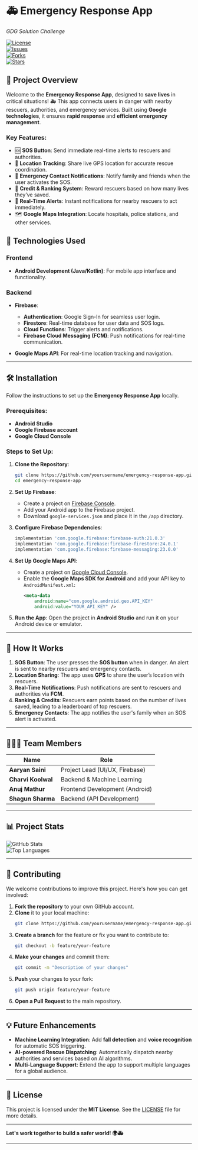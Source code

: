 
# 🚑 **Emergency Response App**  
*GDG Solution Challenge*

[![License](https://img.shields.io/badge/License-MIT-blue.svg)](https://opensource.org/licenses/MIT)  
[![Issues](https://img.shields.io/github/issues/yourusername/emergency-response-app)](https://github.com/yourusername/emergency-response-app/issues)  
[![Forks](https://img.shields.io/github/forks/yourusername/emergency-response-app)](https://github.com/yourusername/emergency-response-app/network)  
[![Stars](https://img.shields.io/github/stars/yourusername/emergency-response-app)](https://github.com/yourusername/emergency-response-app/stargazers)

## 📖 **Project Overview**  
Welcome to the **Emergency Response App**, designed to **save lives** in critical situations! 🚑 This app connects users in danger with nearby rescuers, authorities, and emergency services. Built using **Google technologies**, it ensures **rapid response** and **efficient emergency management**.

### Key Features:
- 🆘 **SOS Button**: Send immediate real-time alerts to rescuers and authorities.
- 📍 **Location Tracking**: Share live GPS location for accurate rescue coordination.
- 🚨 **Emergency Contact Notifications**: Notify family and friends when the user activates the SOS.
- 🏅 **Credit & Ranking System**: Reward rescuers based on how many lives they’ve saved.
- 📲 **Real-Time Alerts**: Instant notifications for nearby rescuers to act immediately.
- 🗺️ **Google Maps Integration**: Locate hospitals, police stations, and other services.

## 🚀 **Technologies Used**

### **Frontend**
- **Android Development (Java/Kotlin)**: For mobile app interface and functionality.
  
### **Backend**
- **Firebase**:
  - **Authentication**: Google Sign-In for seamless user login.
  - **Firestore**: Real-time database for user data and SOS logs.
  - **Cloud Functions**: Trigger alerts and notifications.
  - **Firebase Cloud Messaging (FCM)**: Push notifications for real-time communication.
  
- **Google Maps API**: For real-time location tracking and navigation.

---

## 🛠 **Installation**

Follow the instructions to set up the **Emergency Response App** locally.

### **Prerequisites**:
- **Android Studio**
- **Google Firebase account**
- **Google Cloud Console**

### **Steps to Set Up**:

1. **Clone the Repository**:
   ```bash
   git clone https://github.com/yourusername/emergency-response-app.git
   cd emergency-response-app
   ```

2. **Set Up Firebase**:
   - Create a project on [Firebase Console](https://console.firebase.google.com/).
   - Add your Android app to the Firebase project.
   - Download `google-services.json` and place it in the `/app` directory.

3. **Configure Firebase Dependencies**:
   ```gradle
   implementation 'com.google.firebase:firebase-auth:21.0.3'
   implementation 'com.google.firebase:firebase-firestore:24.0.1'
   implementation 'com.google.firebase:firebase-messaging:23.0.0'
   ```

4. **Set Up Google Maps API**:
   - Create a project on [Google Cloud Console](https://console.cloud.google.com/).
   - Enable the **Google Maps SDK for Android** and add your API key to `AndroidManifest.xml`:
     ```xml
     <meta-data
         android:name="com.google.android.geo.API_KEY"
         android:value="YOUR_API_KEY" />
     ```

5. **Run the App**:
   Open the project in **Android Studio** and run it on your Android device or emulator.

---

## 💬 **How It Works**

1. **SOS Button**: The user presses the **SOS button** when in danger. An alert is sent to nearby rescuers and emergency contacts.
2. **Location Sharing**: The app uses **GPS** to share the user’s location with rescuers.
3. **Real-Time Notifications**: Push notifications are sent to rescuers and authorities via **FCM**.
4. **Ranking & Credits**: Rescuers earn points based on the number of lives saved, leading to a leaderboard of top rescuers.
5. **Emergency Contacts**: The app notifies the user's family when an SOS alert is activated.

---

## 🧑‍🤝‍🧑 **Team Members**

| Name          | Role                        |
| ------------- | --------------------------- |
| **Aaryan Saini** | Project Lead (UI/UX, Firebase) |
| **Charvi Koolwal**      | Backend & Machine Learning    |
| **Anuj Mathur**        | Frontend Development (Android) |
| **Shagun Sharma**      | Backend (API Development)     |

---

## 📊 **Project Stats**

![GitHub Stats](https://github-readme-stats.vercel.app/api?username=yourusername&show_icons=true&hide_title=true&count_private=true&theme=radical)  
![Top Languages](https://github-readme-stats.vercel.app/api/top-langs/?username=yourusername&layout=compact&hide_title=true&theme=radical)

---

## 📝 **Contributing**

We welcome contributions to improve this project. Here's how you can get involved:

1. **Fork the repository** to your own GitHub account.
2. **Clone** it to your local machine:
   ```bash
   git clone https://github.com/yourusername/emergency-response-app.git
   ```
3. **Create a branch** for the feature or fix you want to contribute to:
   ```bash
   git checkout -b feature/your-feature
   ```
4. **Make your changes** and commit them:
   ```bash
   git commit -m "Description of your changes"
   ```
5. **Push** your changes to your fork:
   ```bash
   git push origin feature/your-feature
   ```
6. **Open a Pull Request** to the main repository.

---

## 💡 **Future Enhancements**

- **Machine Learning Integration**: Add **fall detection** and **voice recognition** for automatic SOS triggering.
- **AI-powered Rescue Dispatching**: Automatically dispatch nearby authorities and services based on AI algorithms.
- **Multi-Language Support**: Extend the app to support multiple languages for a global audience.

---

## 📝 **License**

This project is licensed under the **MIT License**. See the [LICENSE](LICENSE) file for more details.

---

**Let's work together to build a safer world! 🌍🚑**

---

